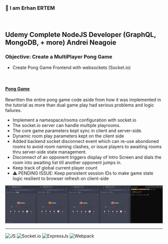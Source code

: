 ### 👋 **I am Erhan ERTEM**

&emsp;

## Udemy Complete NodeJS Developer (GraphQL, MongoDB, + more) Andrei Neagoie

### **Objective:** Create a MultiPlayer Pong Game

- Create Pong Game Frontend with websockets (Socket.io)

&emsp;

#### [Pong Game](https://pong-game-erhan-ertem.netlify.app)

Rewritten the entire pong game code aside from how it was implemented in the tutorial as more than dual game play had serious problems and logic failures.  
- Implement a namespace/rooms configuration with socket.io
- The socket.io server can handle multiple playrooms. 
- The core game parameters kept sync in client and server-side.
- Dynamic room play parameters kept on the client side
- Added backend socket disconnect event which can re-use abondoned rooms to avoid room naming clashes, or issue players to awaiting rooms thru server-side state management.
- Disconnect of an opponent triggers display of Intro Screen and dials the room into awaiting list till another opponent jumps in.
- Keep track of global current player count
- ⚠️ PENDING ISSUE: Keep persistent session IDs to make game state logic resilient to browser refresh on client-side  


<img src="./screenshot.webp" width="800px"/>

---

![JS](https://img.shields.io/badge/JavaScript-323330?style=square&logo=javascript&logoColor=F7DF1E)
![Socket.io](https://img.shields.io/badge/Socket.io-010101?style=square&logo=Socket.io&logoColor=white)
![ExpressJs](https://img.shields.io/badge/Express.js-000000?style=square&logo=express&logoColor=white)
![Webpack](https://img.shields.io/badge/Webpack-%238DD6F9.svg?style=square&logo=Webpack&logoColor=black)

